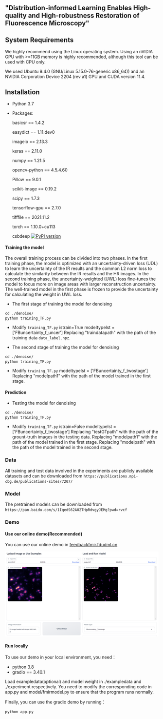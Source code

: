 ## "Distribution-informed Learning Enables High-quality and High-robustness Restoration of Fluorescence Microscopy"

## System Requirements

We highly recommend using the Linux operating system. Using an nVIDIA GPU with >=11GB memory is highly recommended, although this tool can be used with CPU only.

We used Ubuntu 9.4.0 (GNU/Linux 5.15.0-76-generic x86_64)) and an NVIDIA Corporation Device 2204 (rev a1) GPU and CUDA version 11.4.


## Installation
* Python 3.7
* Packages:
  
  basicsr          ==          1.4.2

  easydict         ==          1.11.dev0

  imageio          ==          2.13.3

  keras            ==          2.11.0

  numpy            ==          1.21.5

  opencv-python    ==          4.5.4.60

  Pillow           ==          9.0.1

  scikit-image     ==          0.19.2

  scipy            ==          1.7.3

  tensorflow-gpu   ==          2.7.0

  tifffile         ==          2021.11.2

  torch            ==          1.10.0+cu113
  
  csbdeep [![PyPI version](https://badge.fury.io/py/csbdeep.svg)](https://pypi.org/project/csbdeep)


#### Training the model

  The overall training process can be divided into two phases. In the first training phase, the model is optimized with an uncertainty-driven loss (UDL) to learn the uncertainty of the IR results and the common L2 norm loss to calculate the similarity between the IR results and the HR images. In the second training phase, the uncertainty-weighted (UWL) loss fine-tunes the model to focus more on image areas with larger reconstruction uncertainty. The well-trained model in the first phase is frozen to provide the uncertainty for calculating the weight in UWL loss.

- The first stage of training the model for denoising

```
cd ./denoise/
python training_TF.py
```
* Modify `training_TF.py` 
  istrain=True
  modeltypelst = ['FBuncertainty_f_uncer']
  Replacing "traindatapath" with the path of the training data `data_label.npz`.

- The second stage of training the model for denoising

```
cd ./denoise/
python training_TF.py
```
* Modify `training_TF.py` 
  modeltypelst = ['FBuncertainty_f_twostage']
  Replacing "modelpath1" with the path of the model trained in the first stage. 


#### Prediction

- Testing the model for denoising

```
cd ./denoise/
python training_TF.py
```
* Modify `training_TF.py` 
  istrain=False
  modeltypelst = ['FBuncertainty_f_twostage']
  Replacing "testGTpath" with the path of the grount-truth images in the testing data.
  Replacing "modelpath1" with the path of the model trained in the first stage. 
  Replacing "modelpath" with the path of the model trained in the second stage.


### Data
All training and test data involved in the experiments are publicly available datasets and can be downloaded from `https://publications.mpi-cbg.de/publications-sites/7207/`

### Model
The pretrained models can be downloaded from `https://pan.baidu.com/s/1IqedS62A02THpRdvgyJEMg?pwd=rvcf`

### Demo

#### Use our online demo(Recommended)

You can use our online demo in [feedbackfmir.fdudml.cn](http://feedbackfmir.fdudml.cn/)

![example](./picture/example.png)

#### Run locally

To use our demo in your local environment, you need：

- python 3.8
- gradio == 3.40.1

Load exampledata(optional) and model weight in ./exampledata and ./experiment respectively. You need to modify the corresponding code in app.py and model/fmirmodel.py to ensure that the program runs normally.

Finally, you can use the gradio demo by running：

```python
python app.py
```

